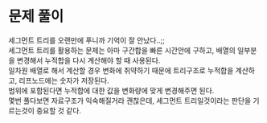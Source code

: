 # 문제 풀이
세그먼트 트리를 오랜만에 푸니까 기억이 잘 안났다..;;  
세그먼트 트리를 활용하는 문제는 아마 구간합을 빠른 시간안에 구하고, 배열의 일부분을 변경해서 누적합을 다시 계산해야 할 때 사용된다.    
일차원 배열로 해서 계산할 경우 변화에 취약하기 때문에 트리구조로 누적합을 계산하고, 리프노드에는 숫자가 저장된다.   
범위에 포함된다면 누적합에 대한 값을 변화량에 맞게 변경해주면 된다.   
몇번 풀다보면 자료구조가 익숙해질거라 괜찮은데, 세그먼트 트리일것이라는 판단을 기르는것이 중요할 것 같다.